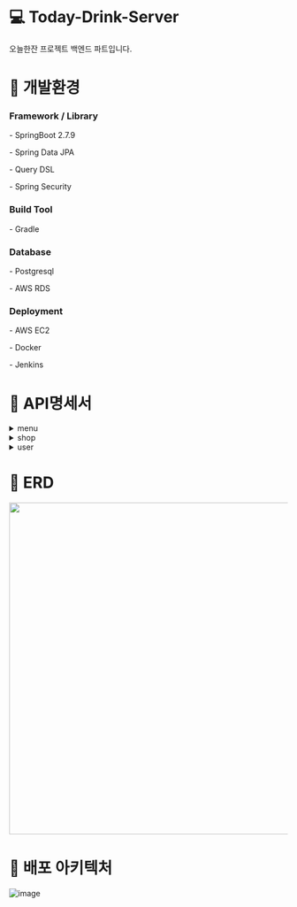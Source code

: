 # 💻 Today-Drink-Server
<p>오늘한잔 프로젝트 백엔드 파트입니다.</p>


# 🔧 개발환경
<h3>Framework / Library</h3>
<p>- SpringBoot 2.7.9</p>
<p>- Spring Data JPA</p>
<p>- Query DSL</p>
<p>- Spring Security</p>

<h3>Build Tool</h3>
<p>- Gradle</p>

<h3>Database</h3>
<p>- Postgresql </p>
<p>- AWS RDS</p>

<h3>Deployment</h3>
<p>- AWS EC2</p>
<p>- Docker</p>
<p>- Jenkins</p>


# 📄 API명세서
<details>
  <summary>menu</summary>

  **메뉴 조회**
  <br>
  ![image](https://github.com/Today-Drink/Today-Drink-Server/assets/83829352/030ddab2-1a33-4dfd-bd88-cbc6afeda4a7)
  
  **메뉴 등록**
   <br>
    ![image](https://github.com/Today-Drink/Today-Drink-Server/assets/83829352/6b32f56a-5bcc-4c55-9800-4e5c38674763)
    ![image](https://github.com/Today-Drink/Today-Drink-Server/assets/83829352/b8981c69-47e9-4cb5-9c2d-60a32542d371)

  **메뉴 수정**
   <br>
    ![image](https://github.com/Today-Drink/Today-Drink-Server/assets/83829352/62891392-ee5f-43c4-9fab-367fd4e21367)
    ![image](https://github.com/Today-Drink/Today-Drink-Server/assets/83829352/d3648949-a37d-44dd-814f-7a161670b048)

  **메뉴 삭제**
   <br>
    ![image](https://github.com/Today-Drink/Today-Drink-Server/assets/83829352/66a17696-2b9e-4f55-9430-26322839605d)

</details>
<details>
  <summary>shop</summary>
  
  **모든 가게 조회**
   <br>
    ![image](https://github.com/Today-Drink/Today-Drink-Server/assets/83829352/9d61ec5c-f0bc-4938-9ea5-e22810a0f9d9)

  **가게 등록**
   <br>
    ![image](https://github.com/Today-Drink/Today-Drink-Server/assets/83829352/d8ca6e1e-07de-4095-9c19-1dea262b130b)
    ![image](https://github.com/Today-Drink/Today-Drink-Server/assets/83829352/065951cc-6ada-41f5-a6ac-28d39130b50b)


  **가게 조회**
   <br>
    ![image](https://github.com/Today-Drink/Today-Drink-Server/assets/83829352/502ec580-3a29-4518-b311-4e87467ab05e)
    ![image](https://github.com/Today-Drink/Today-Drink-Server/assets/83829352/fb957e37-d051-433f-bb44-bc4836933268)


  **가게 정보 수정**
   <br>
    ![image](https://github.com/Today-Drink/Today-Drink-Server/assets/83829352/3ed0a543-f218-434a-ac7c-8dbf9c231430)
    ![image](https://github.com/Today-Drink/Today-Drink-Server/assets/83829352/380fdcaa-1b93-47dd-845f-6e8994a5d6e9)

  **가게 삭제**
   <br>
    ![image](https://github.com/Today-Drink/Today-Drink-Server/assets/83829352/cc019574-6ae5-47a4-b152-14b96228ee5a)

</details>
<details>
  <summary>user</summary>
  
  **회원가입**
   <br>
    ![image](https://github.com/Today-Drink/Today-Drink-Server/assets/83829352/488684ad-0d96-45de-961f-d49d320533f6)
    ![image](https://github.com/Today-Drink/Today-Drink-Server/assets/83829352/ce1f0151-1298-4935-958d-0d966de6d566)

  **관심 가게 등록**
   <br>
    ![image](https://github.com/Today-Drink/Today-Drink-Server/assets/83829352/c66e8b95-a3c8-497c-925d-2cc33f5683ae)
    ![image](https://github.com/Today-Drink/Today-Drink-Server/assets/83829352/d79d5d21-8102-43fc-bde8-49c6ba428ace)
  
  **로그인**
   <br>
    ![image](https://github.com/Today-Drink/Today-Drink-Server/assets/83829352/723b1d89-d7fd-462f-8563-2630a92386bc)
    ![image](https://github.com/Today-Drink/Today-Drink-Server/assets/83829352/936e925e-943a-4b4d-a761-8d58f07c5a1c)

  **가게 조회**
   <br>
    ![image](https://github.com/Today-Drink/Today-Drink-Server/assets/83829352/1bbc2a77-89b2-46a0-b01d-b24ab848b20f)

  **조건에 따라 가게 검색**
   <br>
    ![image](https://github.com/Today-Drink/Today-Drink-Server/assets/83829352/64b1c868-e9f3-4670-9f29-6a7876e9ae50)
    ![image](https://github.com/Today-Drink/Today-Drink-Server/assets/83829352/df999c03-b798-429a-8e5d-f3483a7c1a00)

  **사용자 정보 조회**
   <br>
    ![image](https://github.com/Today-Drink/Today-Drink-Server/assets/83829352/43233260-5320-464f-9344-8fbfa36b2a92)
    ![image](https://github.com/Today-Drink/Today-Drink-Server/assets/83829352/e49cc4d1-5bce-483e-906e-fb06b1eee574)
    ![image](https://github.com/Today-Drink/Today-Drink-Server/assets/83829352/45bcd48b-20cd-4f2d-906c-c3e519475f08)

</details>


# 📘 ERD
<img src="https://github.com/Today-Drink/Today-Drink-Server/assets/86958447/202389e4-cbaf-4ceb-bf7d-fd93376ca4c4" width="550" height="600"/>

# 🔖 배포 아키텍처
![image](https://github.com/Today-Drink/Today-Drink-Server/assets/86958447/ca0d80eb-2333-49c2-8b02-7db42bf3e271)
